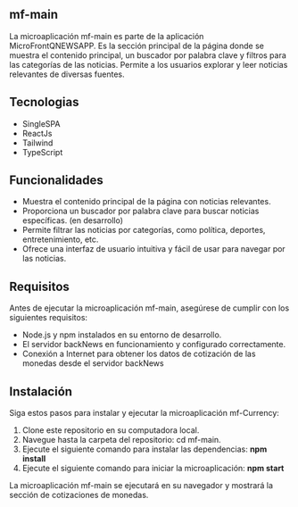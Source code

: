 ## mf-main
La microaplicación mf-main es parte de la aplicación MicroFrontQNEWSAPP. Es la sección principal de la página donde se muestra el contenido principal, un buscador por palabra clave y filtros para las categorías de las noticias. Permite a los usuarios explorar y leer noticias relevantes de diversas fuentes.

## Tecnologias
<ul>
  <li>SingleSPA</li>
  <li>ReactJs</li>
  <li>Tailwind</li>
  <li>TypeScript</li>
</ul>

## Funcionalidades
<ul>
  <li>
Muestra el contenido principal de la página con noticias relevantes.
  </li>
  <li>
Proporciona un buscador por palabra clave para buscar noticias específicas. (en desarrollo)
  </li>
  <li>
Permite filtrar las noticias por categorías, como política, deportes, entretenimiento, etc.
  </li>
  <li>
Ofrece una interfaz de usuario intuitiva y fácil de usar para navegar por las noticias.
  </li>
</ul>

## Requisitos
Antes de ejecutar la microaplicación mf-main, asegúrese de cumplir con los siguientes requisitos:
<ul>
  <li>
Node.js y npm instalados en su entorno de desarrollo.
  </li>
  <li>
El servidor backNews en funcionamiento y configurado correctamente.
  </li>
  <li>
Conexión a Internet para obtener los datos de cotización de las monedas desde el servidor backNews
  </li>
</ul>

## Instalación
Siga estos pasos para instalar y ejecutar la microaplicación mf-Currency:
<ol>
  <li>
Clone este repositorio en su computadora local.
  </li>
  <li>
Navegue hasta la carpeta del repositorio: cd mf-main.
  </li>
  <li>
Ejecute el siguiente comando para instalar las dependencias: <strong>npm install</strong>
  </li>
  <li>
Ejecute el siguiente comando para iniciar la microaplicación: <strong>npm start</strong>
  </li>
</ol>

La microaplicación mf-main se ejecutará en su navegador y mostrará la sección de cotizaciones de monedas.
